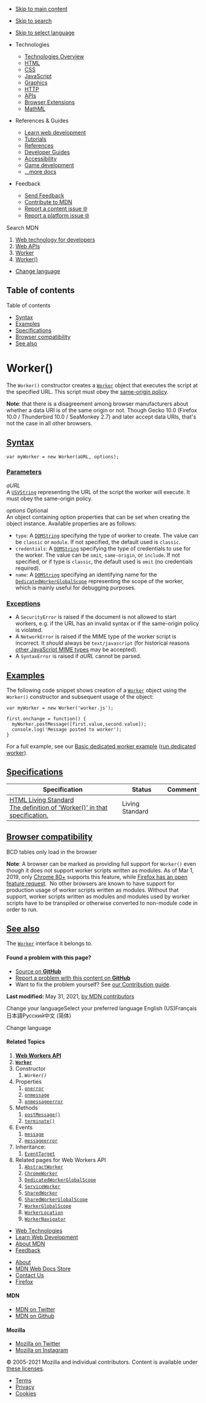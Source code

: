 -   <a href="#content" id="skip-main">Skip to main content</a>
-   <a href="#main-q" id="skip-search">Skip to search</a>
-   <a href="#select-language" id="skip-select-language">Skip to select language</a>

-   Technologies
    -   [Technologies Overview](https://developer.mozilla.org/en-US/docs/Web)
    -   [HTML](https://developer.mozilla.org/en-US/docs/Web/HTML)
    -   [CSS](https://developer.mozilla.org/en-US/docs/Web/CSS)
    -   [JavaScript](https://developer.mozilla.org/en-US/docs/Web/JavaScript)
    -   [Graphics](https://developer.mozilla.org/en-US/docs/Web/Guide/Graphics)
    -   [HTTP](https://developer.mozilla.org/en-US/docs/Web/HTTP)
    -   [APIs](https://developer.mozilla.org/en-US/docs/Web/API)
    -   [Browser Extensions](https://developer.mozilla.org/en-US/docs/Mozilla/Add-ons/WebExtensions)
    -   [MathML](https://developer.mozilla.org/en-US/docs/Web/MathML)
-   References & Guides
    -   [Learn web development](https://developer.mozilla.org/en-US/docs/Learn)
    -   [Tutorials](https://developer.mozilla.org/en-US/docs/Web/Tutorials)
    -   [References](https://developer.mozilla.org/en-US/docs/Web/Reference)
    -   [Developer Guides](https://developer.mozilla.org/en-US/docs/Web/Guide)
    -   [Accessibility](https://developer.mozilla.org/en-US/docs/Web/Accessibility)
    -   [Game development](https://developer.mozilla.org/en-US/docs/Games)
    -   [...more docs](https://developer.mozilla.org/en-US/docs/Web)
-   Feedback
    -   [Send Feedback](https://developer.mozilla.org/en-US/docs/MDN/Contribute/Feedback)
    -   [Contribute to MDN](https://developer.mozilla.org/en-US/docs/MDN/Contribute)
    -   [Report a content issue 🌐](https://github.com/mdn/content/issues/new)
    -   [Report a platform issue 🌐](https://github.com/mdn/yari/issues/new)

Search MDN

1.  <a href="https://developer.mozilla.org/en-US/docs/Web" class="breadcrumb"><span data-property="name">Web technology for developers</span></a>
2.  <a href="https://developer.mozilla.org/en-US/docs/Web/API" class="breadcrumb"><span data-property="name">Web APIs</span></a>
3.  <a href="https://developer.mozilla.org/en-US/docs/Web/API/Worker" class="breadcrumb-penultimate"><span data-property="name">Worker</span></a>
4.  <a href="https://developer.mozilla.org/en-US/docs/Web/API/Worker/Worker" class="breadcrumb-current-page"><span data-property="name">Worker()</span></a>

-   <a href="#select-language" class="language-icon"><span class="show-desktop">Change language</span></a>

Table of contents
-----------------

Table of contents

-   [Syntax](#syntax)
-   [Examples](#examples)
-   [Specifications](#specifications)
-   [Browser compatibility](#browser_compatibility)
-   [See also](#see_also)

Worker()
========

The `Worker()` constructor creates a [`Worker`](https://developer.mozilla.org/en-US/docs/Web/API/Worker) object that executes the script at the specified URL. This script must obey the [same-origin policy](https://developer.mozilla.org/en-US/docs/Web/Security/Same-origin_policy "Same origin policy for JavaScript").

**Note**: that there is a disagreement among browser manufacturers about whether a data URI is of the same origin or not. Though Gecko 10.0 (Firefox 10.0 / Thunderbird 10.0 / SeaMonkey 2.7) and later accept data URIs, that's not the case in all other browsers.

[Syntax](#syntax "Permalink to Syntax")
---------------------------------------

    var myWorker = new Worker(aURL, options);

### [Parameters](#parameters "Permalink to Parameters")

*aURL*  
A [`USVString`](https://developer.mozilla.org/en-US/docs/Web/API/USVString) representing the URL of the script the worker will execute. It must obey the same-origin policy.

*options* <span class="badge inline optional">Optional</span>  
An object containing option properties that can be set when creating the object instance. Available properties are as follows:

-   `type`: A [`DOMString`](https://developer.mozilla.org/en-US/docs/Web/API/DOMString) specifying the type of worker to create. The value can be `classic` or `module`. If not specified, the default used is `classic`.
-   `credentials`: A [`DOMString`](https://developer.mozilla.org/en-US/docs/Web/API/DOMString) specifying the type of credentials to use for the worker. The value can be `omit`, `same-origin`, or `include`. If not specified, or if type is `classic`, the default used is `omit` (no credentials required).
-   `name`: A [`DOMString`](https://developer.mozilla.org/en-US/docs/Web/API/DOMString) specifying an identifying name for the [`DedicatedWorkerGlobalScope`](https://developer.mozilla.org/en-US/docs/Web/API/DedicatedWorkerGlobalScope) representing the scope of the worker, which is mainly useful for debugging purposes.

### [Exceptions](#exceptions "Permalink to Exceptions")

-   A `SecurityError` is raised if the document is not allowed to start workers, e.g. if the URL has an invalid syntax or if the same-origin policy is violated.
-   A `NetworkError` is raised if the MIME type of the worker script is incorrect. It *should* always be `text/javascript` (for historical reasons [other JavaScript MIME types](https://developer.mozilla.org/en-US/docs/Web/HTTP/Basics_of_HTTP/MIME_types#javascript_types) may be accepted).
-   A `SyntaxError` is raised if *aURL* cannot be parsed.

[Examples](#examples "Permalink to Examples")
---------------------------------------------

The following code snippet shows creation of a [`Worker`](https://developer.mozilla.org/en-US/docs/Web/API/Worker) object using the `Worker()` constructor and subsequent usage of the object:

    var myWorker = new Worker('worker.js');

    first.onchange = function() {
      myWorker.postMessage([first.value,second.value]);
      console.log('Message posted to worker');
    }

For a full example, see our <a href="https://github.com/mdn/simple-web-worker" class="external external-icon">Basic dedicated worker example</a> (<a href="https://mdn.github.io/simple-web-worker/" class="external external-icon">run dedicated worker</a>).

[Specifications](#specifications "Permalink to Specifications")
---------------------------------------------------------------

<table><thead><tr class="header"><th>Specification</th><th>Status</th><th>Comment</th></tr></thead><tbody><tr class="odd"><td><a href="https://html.spec.whatwg.org/multipage/#dom-worker" class="external">HTML Living Standard<br />
<span class="small">The definition of 'Worker()' in that specification.</span></a></td><td><span class="spec-living">Living Standard</span></td><td></td></tr></tbody></table>

[Browser compatibility](#browser_compatibility "Permalink to Browser compatibility")
------------------------------------------------------------------------------------

BCD tables only load in the browser

**Note**: A browser can be marked as providing full support for `Worker()` even though it does not support worker scripts written as modules. As of Mar 1, 2019, only <a href="https://web.dev/module-workers/" class="external">Chrome 80+</a> supports this feature, while <a href="https://bugzilla.mozilla.org/show_bug.cgi?id=1247687" class="external">Firefox has an open feature request</a>.  No other browsers are known to have support for production usage of worker scripts written as modules. Without that support, worker scripts written as modules and modules used by worker scripts have to be transpiled or otherwise converted to non-module code in order to run.

[See also](#see_also "Permalink to See also")
---------------------------------------------

The [`Worker`](https://developer.mozilla.org/en-US/docs/Web/API/Worker) interface it belongs to.

#### Found a problem with this page?

-   [Source on **GitHub**](https://github.com/mdn/content/blob/main/files/en-us/web/api/worker/worker/index.html "Folder: en-us/web/api/worker/worker (Opens in a new tab)")
-   [Report a problem with this content on **GitHub**](https://github.com/mdn/content/issues/new?body=MDN+URL%3A+https%3A%2F%2Fdeveloper.mozilla.org%2Fen-US%2Fdocs%2FWeb%2FAPI%2FWorker%2FWorker%0A%0A%23%23%23%23+What+information+was+incorrect%2C+unhelpful%2C+or+incomplete%3F%0A%0A%0A%23%23%23%23+Specific+section+or+headline%3F%0A%0A%0A%23%23%23%23+What+did+you+expect+to+see%3F%0A%0A%0A%23%23%23%23+Did+you+test+this%3F+If+so%2C+how%3F%0A%0A%0A%3C%21--+Do+not+make+changes+below+this+line+--%3E%0A%3Cdetails%3E%0A%3Csummary%3EMDN+Content+page+report+details%3C%2Fsummary%3E%0A%0A*+Folder%3A+%60en-us%2Fweb%2Fapi%2Fworker%2Fworker%60%0A*+MDN+URL%3A+https%3A%2F%2Fdeveloper.mozilla.org%2Fen-US%2Fdocs%2FWeb%2FAPI%2FWorker%2FWorker%0A*+GitHub+URL%3A+https%3A%2F%2Fgithub.com%2Fmdn%2Fcontent%2Fblob%2Fmain%2Ffiles%2Fen-us%2Fweb%2Fapi%2Fworker%2Fworker%2Findex.html%0A*+Last+commit%3A+https%3A%2F%2Fgithub.com%2Fmdn%2Fcontent%2Fcommit%2F94c536f9b3a50303a85e7963a4ff4958d1aec382%0A*+Document+last+modified%3A+2021-05-31T17%3A13%3A02.000Z%0A%0A%3C%2Fdetails%3E&title=Issue+with+%22Worker%28%29%22%3A+%28short+summary+here+please%29&labels=Content%3AWebAPI%2Cneeds-triage "This will take you to https://github.com/mdn/content to file a new issue")
-   Want to fix the problem yourself? See [our Contribution guide](https://github.com/mdn/content/blob/main/README.md).

**Last modified:** May 31, 2021, [by MDN contributors](https://developer.mozilla.org/en-US/docs/Web/API/Worker/Worker/contributors.txt)

Change your languageSelect your preferred language English (US)Français日本語Русский中文 (简体)

Change language

#### Related Topics

1.  **[Web Workers API](https://developer.mozilla.org/en-US/docs/Web/API/Web_Workers_API)**
2.  **[`Worker`](https://developer.mozilla.org/en-US/docs/Web/API/Worker)**
3.  Constructor
    1.  *`Worker()`*
4.  Properties
    1.  [`onerror`](https://developer.mozilla.org/en-US/docs/Web/API/AbstractWorker/onerror)
    2.  [`onmessage`](https://developer.mozilla.org/en-US/docs/Web/API/Worker/onmessage)
    3.  [`onmessageerror`](https://developer.mozilla.org/en-US/docs/Web/API/Worker/onmessageerror)
5.  Methods
    1.  [`postMessage()`](https://developer.mozilla.org/en-US/docs/Web/API/Worker/postMessage)
    2.  [`terminate()`](https://developer.mozilla.org/en-US/docs/Web/API/Worker/terminate)
6.  Events
    1.  [`message`](https://developer.mozilla.org/en-US/docs/Web/API/Worker/message_event)
    2.  [`messageerror`](https://developer.mozilla.org/en-US/docs/Web/API/Worker/messageerror_event)
7.  Inheritance:
    1.  [`EventTarget`](https://developer.mozilla.org/en-US/docs/Web/API/EventTarget)
8.  Related pages for Web Workers API
    1.  [`AbstractWorker`](https://developer.mozilla.org/en-US/docs/Web/API/AbstractWorker)
    2.  [`ChromeWorker`](https://developer.mozilla.org/en-US/docs/Web/API/ChromeWorker)
    3.  [`DedicatedWorkerGlobalScope`](https://developer.mozilla.org/en-US/docs/Web/API/DedicatedWorkerGlobalScope)
    4.  [`ServiceWorker`](https://developer.mozilla.org/en-US/docs/Web/API/ServiceWorker)
    5.  [`SharedWorker`](https://developer.mozilla.org/en-US/docs/Web/API/SharedWorker)
    6.  [`SharedWorkerGlobalScope`](https://developer.mozilla.org/en-US/docs/Web/API/SharedWorkerGlobalScope)
    7.  [`WorkerGlobalScope`](https://developer.mozilla.org/en-US/docs/Web/API/WorkerGlobalScope)
    8.  [`WorkerLocation`](https://developer.mozilla.org/en-US/docs/Web/API/WorkerLocation)
    9.  [`WorkerNavigator`](https://developer.mozilla.org/en-US/docs/Web/API/WorkerNavigator)

-   [Web Technologies](https://developer.mozilla.org/en-US/docs/Web)
-   [Learn Web Development](https://developer.mozilla.org/en-US/docs/Learn)
-   [About MDN](https://developer.mozilla.org/en-US/docs/MDN/About)
-   [Feedback](https://developer.mozilla.org/en-US/docs/MDN/Feedback)

<!-- -->

-   [About](https://www.mozilla.org/about/)
-   [MDN Web Docs Store](https://shop.spreadshirt.com/mdn-store/)
-   [Contact Us](https://www.mozilla.org/contact/)
-   [Firefox](https://www.mozilla.org/firefox/?utm_source=developer.mozilla.org&utm_campaign=footer&utm_medium=referral)

#### MDN

-   <a href="https://twitter.com/mozdevnet" class="social-icon twitter"><span class="visually-hidden">MDN on Twitter</span></a>
-   <a href="https://github.com/mdn/" class="social-icon github"><span class="visually-hidden">MDN on Github</span></a>

#### Mozilla

-   <a href="https://twitter.com/mozilla" class="social-icon twitter"><span class="visually-hidden">Mozilla on Twitter</span></a>
-   <a href="https://www.instagram.com/mozillagram/" class="social-icon instagram"><span class="visually-hidden">Mozilla on Instagram</span></a>

© 2005-2021 Mozilla and individual contributors. Content is available under [these licenses](https://developer.mozilla.org/docs/MDN/About#Copyrights_and_licenses).

-   [Terms](https://www.mozilla.org/about/legal/terms/mozilla)
-   [Privacy](https://www.mozilla.org/privacy/websites/)
-   [Cookies](https://www.mozilla.org/privacy/websites/#cookies)

